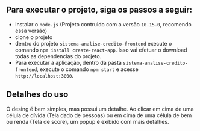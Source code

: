 
## Para executar o projeto, siga os passos a seguir:

- instalar o `node.js` (Projeto contruido com a versão `10.15.0`, recomendo essa versão)
- clone o projeto
- dentro do projeto `sistema-analise-credito-frontend` execute o comando `npm install create-react-app`. Isso vai efetuar o download todas as dependencias do projeto.
- Para executar a aplicação, dentro da pasta `sistema-analise-credito-frontend`, execute o comando `npm start` e acesse `http://localhost:3000`.

## Detalhes do uso
O desing é bem simples, mas possui um detalhe. Ao clicar em cima de uma célula de dívida (Tela dado de pessoas) ou em cima de uma célula de bem ou renda (Tela de score), um popup é exibido com mais detalhes.
